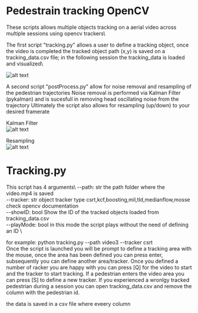 # Pedestrain tracking OpenCV

These scripts allows multiple objects tracking on a aerial video across multiple sessions using opencv trackers\

The first script "tracking.py" allows a user to define a tracking object, once the video is completed the tracked object path (x,y) is saved on a tracking_data.csv file; in the following session the tracking_data is loaded and visualized\

![alt text](https://github.com/sbanca/track_pedestrian/blob/main/images/pedestrian_tracking.gif?raw=true)

A second script "postProcess.py" allow for noise removal and resampling of the pedestrian trajectories
Noise removal is performed via Kalman Filter (pykalman) and is sucesfull in removing head oscillating noise from the trajectory
Ultimately the script also allows for resampling (up/down) to your desired framerate

Kalman Filter\
![alt text](https://github.com/sbanca/track_pedestrian/blob/main/images/kalman_filter.PNG?raw=true)

Resampling\
![alt text](https://github.com/sbanca/track_pedestrian/blob/main/images/resampling.PNG?raw=true)

# Tracking.py

This script has 4 arguments\ 
--path: str the path folder where the video.mp4 is saved\
--tracker: str object tracker type csrt,kcf,boosting,mil,tld,medianflow,mosse check opencv documentation \
--showID: bool Show the ID of the tracked objects loaded from tracking_data.csv\
--playMode: bool in this mode the script plays without the need of defining an ID \

for example: python tracking.py --path video3 --tracker csrt\
Once the script is launched you will be prompt to define a tracking area with the mouse, once the area has been defined you can press enter, subsequently you can define another area/tracker. Once you defined a number of racker you are happy with you can press [Q] for the video to start and the tracker to start tracking.
If a pedestrian enters the video area you can press [S] to define a new tracker.
If you experienced a wronlgy tracked pedestrian during a session you can open tracking_data.csv and remove the column with the pedestrian id.

the data is saved in a csv file where eveery column 
